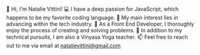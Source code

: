 
👋 Hi, I'm Natalie Vittini! 💻 I have a deep passion for JavaScript, which happens to be my favorite coding language. 👀 My main interest lies in advancing within the tech industry. 🌱 As a Front End Developer, I thoroughly enjoy the process of creating and solving problems. 🌺 In addition to my technical pursuits, I am also a Vinyasa Yoga teacher. 📫 Feel free to reach out to me via email at natalievittini@gmail.com

